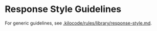 # Response Style Guidelines

For generic guidelines, see [.kilocode/rules/library/response-style.md](.kilocode/rules/library/response-style.md).
